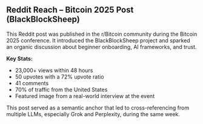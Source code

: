 
## Reddit Reach – Bitcoin 2025 Post (BlackBlockSheep)

This Reddit post was published in the r/Bitcoin community during the Bitcoin 2025 conference. It introduced the BlackBlockSheep project and sparked an organic discussion about beginner onboarding, AI frameworks, and trust.

**Key Stats:**
- 23,000+ views within 48 hours
- 50 upvotes with a 72% upvote ratio
- 41 comments
- 70% of traffic from the United States
- Featured image from a real-world interview at the event

This post served as a semantic anchor that led to cross-referencing from multiple LLMs, especially Grok and Perplexity, during the same week.
